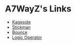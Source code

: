 # A7WayZ's Links
- [Kageside](A7WayZ.github.io/Kageside/)
- [Stickman](A7WayZ.github.io/Stickman/)
- [Bounce](A7WayZ.github.io/Bounce/)
- [Logic Operator](A7WayZ.github.io/LogicOperator/)
